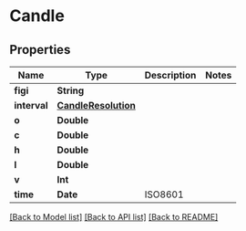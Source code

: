 # Candle

## Properties
Name | Type | Description | Notes
------------ | ------------- | ------------- | -------------
**figi** | **String** |  | 
**interval** | [**CandleResolution**](CandleResolution.md) |  | 
**o** | **Double** |  | 
**c** | **Double** |  | 
**h** | **Double** |  | 
**l** | **Double** |  | 
**v** | **Int** |  | 
**time** | **Date** | ISO8601 | 

[[Back to Model list]](../README.md#documentation-for-models) [[Back to API list]](../README.md#documentation-for-api-endpoints) [[Back to README]](../README.md)


